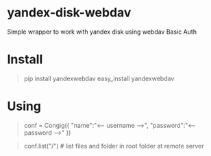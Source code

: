 yandex-disk-webdav
==================

Simple wrapper to work with yandex disk using webdav Basic Auth

# Install
> pip install yandexwebdav
> easy_install yandexwebdav

# Using
> conf = Congig({
> "name":"<-- username -->",
> "password":"<-- password -->"
> })

> conf.list("/") # list files and folder in root folder at remote server
